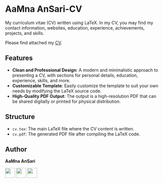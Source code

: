 # AaMna AnSari-CV 

My curriculum vitae (CV) written using LaTeX. In my CV, you may find my contact information, websites, education, experience, achievements, projects, and skills.

Please find attached my [CV]().

## Features

- **Clean and Professional Design**: A modern and minimalistic approach to presenting a CV, with sections for personal details, education, experience, skills, and more.
- **Customizable Template**: Easily customize the template to suit your own needs by modifying the LaTeX source code.
- **High-Quality PDF Output**: The output is a high-resolution PDF that can be shared digitally or printed for physical distribution.

## Structure

- `cv.tex`: The main LaTeX file where the CV content is written.
- `cv.pdf`: The generated PDF file after compiling the LaTeX code.

## Author

 **AaMna AnSari**
 
 <a href="https://www.linkedin.com/in/aamnansari/"><img src="https://img.icons8.com/fluency/2x/linkedin.png" width="32px" height="32px"></img></a> 
 <a href="mailto:theaamnansari@gmail.com"><img src="https://img.icons8.com/?size=100&id=ho8QlOYvMuG3&format=png" width="32px" height="32px"></img></a>
 <a href="https://linktr.ee/aamna_ansari"><img src="https://img.icons8.com/?size=100&id=x03G5TG9OoEO&format=png" width="32px" height="32px"></img></a>


